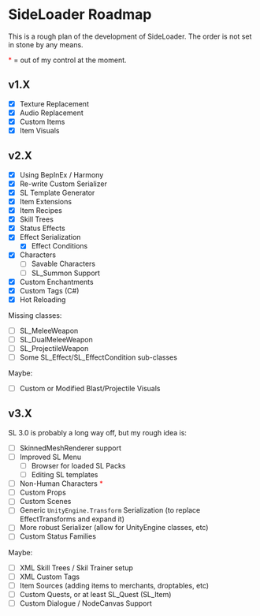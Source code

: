 # SideLoader Roadmap
This is a rough plan of the development of SideLoader. The order is not set in stone by any means.

<span style="color:red">*</span> = out of my control at the moment.

## v1.X
- [x] Texture Replacement
- [x] Audio Replacement
- [x] Custom Items
- [x] Item Visuals

## v2.X
- [x] Using BepInEx / Harmony
- [x] Re-write Custom Serializer
- [x] SL Template Generator
- [x] Item Extensions
- [x] Item Recipes
- [x] Skill Trees
- [x] Status Effects
- [x] Effect Serialization
  - [x] Effect Conditions
- [x] Characters
  - [ ] Savable Characters
  - [ ] SL_Summon Support
- [x] Custom Enchantments
- [x] Custom Tags (C#)
- [x] Hot Reloading

Missing classes:
- [ ] SL_MeleeWeapon
- [ ] SL_DualMeleeWeapon
- [ ] SL_ProjectileWeapon
- [ ] Some SL_Effect/SL_EffectCondition sub-classes

Maybe:
- [ ] Custom or Modified Blast/Projectile Visuals

## v3.X
SL 3.0 is probably a long way off, but my rough idea is:
- [ ] SkinnedMeshRenderer support
- [ ] Improved SL Menu
  - [ ] Browser for loaded SL Packs
  - [ ] Editing SL templates
- [ ] Non-Human Characters <span style="color:red">*</span>
- [ ] Custom Props
- [ ] Custom Scenes
- [ ] Generic `UnityEngine.Transform` Serialization (to replace EffectTransforms and expand it)
- [ ] More robust Serializer (allow for UnityEngine classes, etc)
- [ ] Custom Status Families

Maybe:
- [ ] XML Skill Trees / Skil Trainer setup
- [ ] XML Custom Tags
- [ ] Item Sources (adding items to merchants, droptables, etc)
- [ ] Custom Quests, or at least SL_Quest (SL_Item)
- [ ] Custom Dialogue / NodeCanvas Support